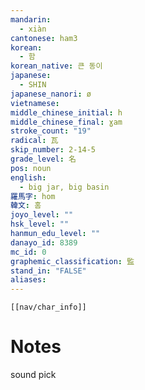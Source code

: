 ```yaml
---
mandarin:
  - xiàn
cantonese: ham3
korean:
  - 함
korean_native: 큰 동이
japanese:
  - SHIN
japanese_nanori: ø
vietnamese:
middle_chinese_initial: h
middle_chinese_final: ɣam
stroke_count: "19"
radical: 瓦
skip_number: 2-14-5
grade_level: 名
pos: noun
english:
  - big jar, big basin
羅馬字: hom
韓文: 홈
joyo_level: ""
hsk_level: ""
hanmun_edu_level: ""
danayo_id: 8389
mc_id: 0
graphemic_classification: 監
stand_in: "FALSE"
aliases:
---
```

```meta-bind-embed
[[nav/char_info]]
```

# Notes
sound pick
